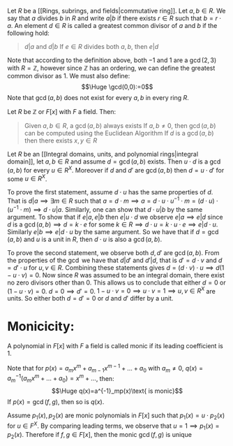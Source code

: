 
Let $R$ be a [[Rings, subrings, and fields|commutative ring]]. Let $a,b\in R$. We say that $a$ divides $b$ in $R$ and write $a|b$ if there exists $r\in R$ such that $b=r\cdot a$. An element $d\in R$ is called a greatest common divisor of $a$ and $b$ if the following hold:
> $d|a$ and $d|b$
> If $e\in R$ divides both $a,b$, then $e|d$

Note that according to the definition above, both $-1$ and $1$ are a $\gcd(2,3)$ with $R=\mathbb{Z}$, however since $\mathbb{Z}$ has an ordering, we can define the greatest common divisor as $1$. We must also define:$$\Huge \gcd(0,0):=0$$Note that $\gcd(a,b)$ does not exist for every $a,b$ in every ring $R$.

Let $R$ be $\mathbb{Z}$ or $F[x]$ with $F$ a field. Then:
> Given $a,b\in R$, a $\gcd(a,b)$ always exists
> If $a,b\neq0$, then $\gcd(a,b)$ can be computed using the Euclidean Algorithm
> If $d$ is a $\gcd(a,b)$ then there exists $x,y\in R$

Let $R$ be an [[Integral domains, units, and polynomial rings|integral domain]], let $a,b\in R$ and assume $d=\gcd(a,b)$ exists. Then $u\cdot d$ is a $\gcd(a,b)$ for every $u\in R^X$. Moreover if $d$ and $d'$ are $\gcd(a,b)$ then $d=u\cdot d'$ for some $u\in R^X$. 

To prove the first statement, assume $d\cdot u$ has the same properties of $d$. That is $d|a\implies\exists m\in R$ such that $a=d\cdot m\implies a=d\cdot u\cdot u^{-1}\cdot m=(d\cdot u)\cdot(u^{-1}\cdot m)\implies d\cdot u|a$. Similarly, one can show that $d\cdot u|b$ by the same argument. To show that if $e|a,e|b$ then $e|u\cdot d$ we observe $e|a\implies e|d$ since $d$ is a $\gcd(a,b)\implies  d=k\cdot e$ for some $k\in R\implies d\cdot u=k\cdot u\cdot e\implies e|d\cdot u$. Similarly $e|b\implies e|d\cdot u$ by the same argument. So we have that if $d=\gcd(a,b)$ and $u$ is a unit in $R$, then $d\cdot u$ is also a $\gcd(a,b)$.

To prove the second statement, we observe both $d,d'$ are $\gcd(a,b)$. From the properties of the $\gcd$ we have that $d|d'$ and $d'|d$, that is $d'=d\cdot v$ and $d=d'\cdot u$ for $u,v\in R$. Combining these statements gives $d=(d\cdot v)\cdot u\implies d(1-u\cdot v)=0$. Now since $R$ was assumed to be an integral domain, there exist no zero divisors other than $0$. This allows us to conclude that either $d=0$ or $(1-u\cdot v)=0$. $d=0\implies d'=0$. $1-u\cdot v=0\implies u\cdot v=1\implies u,v\in R^X$ are units. So either both $d=d'=0$ or $d$ and $d'$ differ by a unit.

# Monicicity:

A polynomial in $F[x]$ with $F$ a field is called monic if its leading coefficient is $1$.

Note that for $p(x)=a_mx^m+a_{m-1}x^{m-1}+\dots+a_0$ with $a_m\neq0$, $q(x)=a^{-1}_m(a_mx^m+\dots+a_0)=x^m+\dots$, then:$$\Huge q(x)=a^{-1}_mp(x)\text{ is monic}$$If $p(x)=\gcd(f,g)$, then so is $q(x)$.

Assume $p_1(x),p_2(x)$ are monic polynomials in $F[x]$ such that $p_1(x)=u\cdot p_2(x)$ for $u\in F^X$. By comparing leading terms, we observe that $u=1\implies p_1(x)=p_2(x)$. Therefore if $f,g\in F[x]$, then the monic $\gcd(f,g)$ is unique